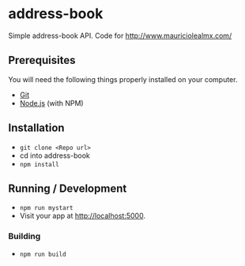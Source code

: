 # address-book

Simple address-book API. 
Code for http://www.mauriciolealmx.com/

## Prerequisites

You will need the following things properly installed on your computer.

* [Git](http://git-scm.com/)
* [Node.js](http://nodejs.org/) (with NPM)

## Installation

* `git clone <Repo url>`
* cd into address-book
* `npm install`

## Running / Development

* `npm run mystart`
* Visit your app at [http://localhost:5000](http://localhost:5000).


### Building

* `npm run build`